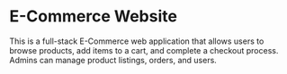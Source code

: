# E-Commerce Website
This is a full-stack E-Commerce web application that allows users to browse products, add items to a cart, and complete a checkout process. Admins can manage product listings, orders, and users.

